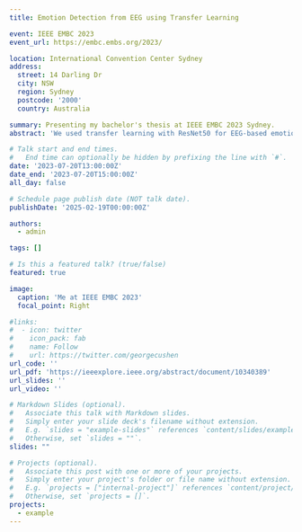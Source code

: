 ```yaml
---
title: Emotion Detection from EEG using Transfer Learning

event: IEEE EMBC 2023
event_url: https://embc.embs.org/2023/

location: International Convention Center Sydney
address:
  street: 14 Darling Dr
  city: NSW
  region: Sydney
  postcode: '2000'
  country: Australia

summary: Presenting my bachelor's thesis at IEEE EMBC 2023 Sydney.
abstract: 'We used transfer learning with ResNet50 for EEG-based emotion detection, leveraging a novel feature combination: MPC (upper-triangular), MSC (lower-triangular), and DE (diagonal).'

# Talk start and end times.
#   End time can optionally be hidden by prefixing the line with `#`.
date: '2023-07-20T13:00:00Z'
date_end: '2023-07-20T15:00:00Z'
all_day: false

# Schedule page publish date (NOT talk date).
publishDate: '2025-02-19T00:00:00Z'

authors:
  - admin

tags: []

# Is this a featured talk? (true/false)
featured: true

image:
  caption: 'Me at IEEE EMBC 2023'
  focal_point: Right

#links:
#  - icon: twitter
#    icon_pack: fab
#    name: Follow
#    url: https://twitter.com/georgecushen
url_code: ''
url_pdf: 'https://ieeexplore.ieee.org/abstract/document/10340389'
url_slides: ''
url_video: ''

# Markdown Slides (optional).
#   Associate this talk with Markdown slides.
#   Simply enter your slide deck's filename without extension.
#   E.g. `slides = "example-slides"` references `content/slides/example-slides.md`.
#   Otherwise, set `slides = ""`.
slides: ""

# Projects (optional).
#   Associate this post with one or more of your projects.
#   Simply enter your project's folder or file name without extension.
#   E.g. `projects = ["internal-project"]` references `content/project/deep-learning/index.md`.
#   Otherwise, set `projects = []`.
projects:
  - example
---
```

